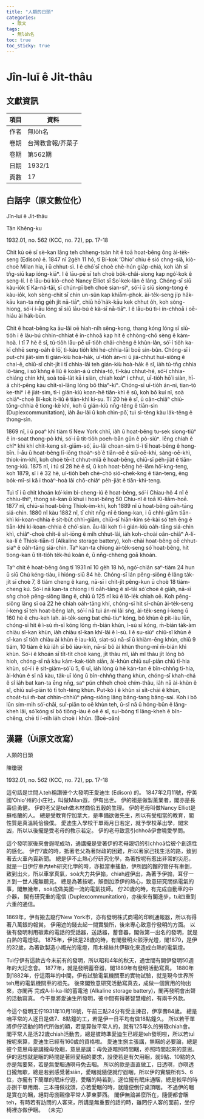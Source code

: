 ```yaml
---
title: "人類的日頭"
categories:
  - 散文
tags:
  - 無lo̍h名
toc: true
toc_sticky: true
---
```


# Jîn-luī ê Ji̍t-thâu

## 文獻資訊

| 項目 | 資料 |
|---|---|
| 作者 | 無lo̍h名 |
| 卷期 | 台灣教會報/芥菜子 |
| 卷期 | 第562期 |
| 日期 | 1932/1 |
| 頁數 | 17 |

## 白話字（原文數位化）

Jîn-luī ê Ji̍t-thâu

Tân Khêng-ku

1932.01, no. 562 (KCC, no. 72), pp. 17-18

Chit kù oē sī sè-kan lâng teh chheng-tsàn hit ê toā hoat-bêng ông ài-te̍k-seng (Edison) ê. 1847 nî 2ge̍h 11 hō, tī Bí-kok ‘Ohio' chiu ê sió chng-siā, kiò-choè Milan hia, i ū chhut-sì. I ê chó͘ sī choè chè-hún gia̍p-chiá, koh ia̍h sī tn̂g-siū kap ióng-kiāⁿ. I ê lāu-pē sī teh choè bo̍k-châi-siong kap ngó͘-kok ê seng-lí. I ê lāu-bú kiò-choè Nancy Elliot sī So͘-kek-lân ê lâng. Chóng-sī siū kàu-io̍k tī Ka-ná-tāi, sī chún-pī beh choè sian-siⁿ, só͘-í ū siū siong-tong ê kàu-io̍k, koh sèng-chit sī chin un-sûn kap khiām-phok. ài-te̍k-seng ji̍p ha̍k-kāu kan-ta nn̄g ge̍h ji̍t nā-tiāⁿ, chiū hō͘ ha̍k-kāu kek chhut o̍h, koh sòng-hiong, só͘-í í-āu lóng sī siū lāu-bú ê kà-sī nā-tiāⁿ. I ê lāu-bú tì-ì ín-chhoā i oē-hiáu ài ha̍k-būn.

Chit ê hoat-bêng ka āu-lâi oē hiah-ni̍h sêng-kong, thang kóng lóng sī siū-tio̍h i ê lāu-bú chhin-chhiat ê ín-chhoā kap hit ê chhòng-chō sèng ê kám-hoà. I tī 7 hè ê sî, tú-tio̍h lāu-pē uī-tio̍h châi-chèng ê khùn-lân, só͘-í tio̍h ka-kī chhē seng-oa̍h ê lō͘, tì-kàu tio̍h khì hé-chhia-lāi boē sin-bûn. Chóng-sī i put-chí jia̍t-sim tī gián-kiù hoà-ha̍k, uī-tio̍h án-ni ū jiá-chhut hui-siông ê chai-ē, chiū-sī chi̍t-ji̍t i tī chhia-lāi teh gián-kiù hoà-ha̍k ê sî, ia̍h tú-tn̄g chhia iô-tāng, i só͘ khǹg ê liû ê koán-á ū chhia-tó, tì-kàu chhut-hé, só͘-í chhia-chiáng chin khì, soà toā-la̍t kā i siàn, chiah koáⁿ i chhut, uī-tio̍h hō͘ i siàn, hī-á chi̍t-pêng kàu chi̍t-sì-lâng lóng bô thiaⁿ-kìⁿ. Chóng-sī uī-tio̍h án-ni, tian-tò ke-thiⁿ i ê jia̍t-sim, tì-ì gián-kiù koan-hē tiān-khì ê sū, koh bô kuí nî, soà chiâⁿ-choè Bí-kok it-liû ê tiān-khì ki-su. Tī 20 hè ê sî, ū oân-chiâⁿ chiū-tōng-chhia ê tiong-kè khì, koh ū gián-kiù nn̄g-têng ê tiān-sìn (Duplexcommunitation), ia̍h āu-lâi ū koh chìn-pō͘, tuì sì-têng kàu la̍k-têng ê thong-sìn.

1869 nî, i ū poaⁿ khì tiàm tī New York chhī, ia̍h ū hoat-bêng tu-sek siong-tiûⁿ ê ìn-soat thong-pò khì, só͘-í ū tit-tio̍h poeh-bān gûn ê pò-siúⁿ. Iēng chiah ê chîⁿ khì khí chi̍t-keng si̍t-giām-só͘, āu-lâi choan-sim tì-ì tī hoat-bêng ê hong-bīn. Í-āu ū hoat-bêng lī-iōng thoàⁿ-sò͘ ê tiān-oē ê siū-oē-khì, sàng-oē-khì, thiok-im-khì, koh choè tē-it chhut-miâ ê hoat-bêng, chiū-sī pe̍h-jia̍t ê tiān-teng-kiû. 1875 nî, i tú sī 28 hè ê sî, ū koh hoat-bêng hé-iām hô͘-kng-teng, koh 1879, sī i ê 32 hè, uī-tio̍h beh chè-chō sió-chek-kng ê tiān-teng, ēng bo̍k-mî-si kā i thoàⁿ-hoà lâi chō-chiâⁿ pe̍h-jia̍t ê tiān-khì-teng.

Tuì tī i ū chit khoán kó͘-kim bi-cheng-iú ê hoat-bêng, só͘-í Chiau-hô 4 nî ê chhiu-thiⁿ, thong sè-kan ū khui i hoat-bêng 50 Chiu-nî ê toā Kì-liām-hoē. 1877 nî, chiū-sī hoat-bêng Thiok-im-khì, koh 1889 nî ū hoat-bêng oa̍h-tāng siá-chin. 1880 nî kàu 1882 nî, tī chit nn̄g-nî ê tiong-kan, i ū chhì-giām tiān-khì ki-koan-chhia ê si̍t-bu̍t chhì-giām, chiū-sī hiān-kim sè-kài só͘ teh ēng ê tiān-khì ki-koan-chhia ê chó͘-sian. āu-lâi koh tì-ì gián-kiù oa̍h-tāng siá-chin khì, chiâⁿ-choè chi̍t-ê si̍t-iōng ê mi̍h chhut-lâi, ia̍h koh-choài oân-chiâⁿ A-lí-ka-lí ê Thiok-tiān-tî (Alkaline storage battery), koh-chài hoat-bêng oē chhut-siaⁿ ê oa̍h-tāng siá-chin. Taⁿ kan-ta chiong ài-te̍k-seng só͘ hoat-bêng, hit tiong-kan ū tit-tio̍h te̍k-hú koân ê, ū nn̄g-chheng goā khoán.

Taⁿ chit ê hoat-bêng ông tī 1931 nî 10 ge̍h 18 hō, ngó͘-chiân saⁿ-tiám 24 hun ū siū Chú kéng-tiàu, i hióng-siū 84 hè. Chóng-sī lán pêng-siông ê lâng ta̍k-ji̍t sī choè 7, 8 tiám cheng ê kang, nā-sī i chi̍t-ji̍t pêng-kun ū choè 18 tiám-cheng kú. Só͘-í nā kan-ta chiong i tī oa̍h-tāng ê sî-tāi só͘ choè ê gia̍h, nā-sī sǹg choè pêng-siông lâng ê, chiū ū 125 nî kú ê lô-le̍k chiah oē. Koh pêng-siông lâng sī oá 22 hè chiah oa̍h-tāng khí, chóng-sī hit sî-chūn ài-te̍k-seng í-keng sī teh hoat-bêng lah, só͘-í nā tuì án-ni lâi sǹg, ài-te̍k-seng í-keng ū 160 hè ê chu-keh lah. ài-te̍k-seng bat chú-tiuⁿ kóng, bô khùn ê pit-iàu lūn, chóng-sī hit ê ì-sù m̄-sī kóng lóng m̄-bián khùn, ì-sù sī kóng, m̄-bián ta̍k-àm chiàu sî-kan khùn, ia̍h chiàu sî-kan khí-lâi ê ì-sù. I ê su-siúⁿ chiū-sī khùn ê sî-kan sī tio̍h chiàu ài khùn ê iau-kiû, siat-sú nā-sī ū khiàm-ēng khùn, chiū 9 tiám, 10 tiám ê kù ia̍h sī bô iàu-kín, nā-sī bô ài khùn thong-mî m̄-bián khì khùn. Só͘-í ê khoán sī ti̍t-ti̍t choè kang, ji̍t thàu mî, ia̍h mî thàu ji̍t lóng bô hioh, chóng-sī nā kàu kám-kak-tio̍h siān, ài-khùn chiū suî-piān chiū tī-hia khùn, só͘-í i ê si̍t-giām-só͘ ū 5, 6 uī, ia̍h lóng ū hē kán-tan ê bîn-chhn̂g tī-hia, ài-khùn ê sî nā kàu, ta̍k-uī lóng ū bîn-chhn̂g thang khùn, chóng-sī khah-chá ê sî ia̍h bat kan-ta ēng nn̄g, saⁿ pún chheh choè chím-thâu, ia̍h nā ài-khùn ê sî, chiū suî-piān tó tī toh-téng khùn. Put-kò i ê khùn sī si̍t-chāi ê khùn, choa̍t-tuì m̄-bat chhin-chhiūⁿ pêng-siông lâng bāng-tang bāng-sai. Koh i bô lūn sím-mi̍h só͘-chāi, suî-piān to oē khùn teh, ū-sî nā ū hóng-būn ê lâng-kheh lâi, só͘ kóng sī bô tiōng-iàu ê oē ê sî, sui-bóng tī lâng-kheh ê bīn-chêng, chē tī í-ni̍h ia̍h choè i khùn. (Boē-oân)

## 漢羅（Ùi原文改寫）

人類的日頭

陳瓊琚

1932.01, no. 562 (KCC, no. 72), pp. 17-18

這句話是世間人teh稱讚彼个大發明王愛迪生 (Edison) 的。 1847年2月11號，佇美國‘Ohio'州的小庄社，叫做Milan遐，伊有出世。 伊的祖是做製薰業者，閣亦是長壽佮勇健。 伊的老父是teh做木材商佮五穀的生理。 伊的老母叫做Nancy Elliot是蘇格蘭的人。 總是受教育佇加拿大，是準備欲做先生，所以有受相當的教育，閣性質是真溫純佮儉僕。 愛迪生入學校干單兩月日若定，就予學校革出學，閣宋凶，所以以後攏是受老母的教示若定。 伊的老母致意引chhoā伊會曉愛學問。

這个發明家後來會遐呢成功，通講攏是受著伊的老母親切的引chhoā佮彼个創造性的感化。 伊佇7歲的時，抵著老父為著財政的困難，所以著家己找生活的路，致到著去火車內賣新聞。 總是伊不止熱心佇研究化學，為著按呢有惹出非常的災厄，就是一日伊佇車內teh研究化學的時，亦抵當車搖動，伊所囥的餾的管仔有車倒，致到出火，所以車掌真氣，soà大力共伊搧，chiah趕伊出，為著予伊搧，耳仔一爿到一世人攏無聽見。 總是為著按呢，顛倒加添伊的熱心，致意研究關係電氣的事，閣無幾年，soà成做美國一流的電氣技師。 佇20歲的時，有完成自動車的中介器， 閣有研究重的電信 (Duplexcommunitation)，亦後來有閣進步，tuì四重到六重的通信。

1869年，伊有搬去踮佇New York市，亦有發明株式商場的印刷通報器，所以有得著八萬銀的報賞。 伊用遮的錢去起一間實驗所，後來專心致意佇發明的方面。 以後有發明利用碳素的電話的受話器，送話器，蓄音器，閣做第一出名的發明，就是白熱的電燈球。 1875年，伊抵是28歲的時，有閣發明火燄浮光燈，閣1879，是伊的32歲，為著欲製造小燭光的電燈，用木棉絲共伊碳化來造成白熱的電氣燈。

Tuì佇伊有這款古今未前有的發明，所以昭和4年的秋天，通世間有開伊發明50週年的大記念會。 1877年，就是發明蓄音器，閣1889年有發明活動寫真。 1880年到1882年，佇這兩年的中間，伊有試驗電氣機關車的實物試驗，就是現今世界所teh用的電氣機關車的祖先。 後來閣致意研究活動寫真去，成做一個實用的物出來，亦閣再 完成A-lí-ka-lí的蓄電池 (Alkaline storage battery)，閣再發明會出聲的活動寫真。 今干單將愛迪生所發明，彼中間有得著智慧權的，有兩千外款。

今這个發明王佇1931年10月18號，午前三點24分有受主揀召，伊享壽84歲。 總是咱平常的人逐日是做7、8點鐘的工，若是伊一日平均有做18點鐘久。 所以若干單將伊佇活動的時代所做的額，若是算做平常人的，就有125年久的勞碌chiah會。 閣平常人是活22歲chiah活動去，總是彼時準愛迪生已經是teh發明啦，所以若tuì按呢來算，愛迪生已經有160歲的資格啦。 愛迪生捌主張講，無睏的必要論，總是彼个意思毋是講攏毋免睏，意思是講：毋免逐暗照時間睏，亦照時間起來的意思。 伊的思想就是睏的時間是著照愛睏的要求，設使若是有欠用睏，就9點、10點的久亦是無要緊，若是無愛睏通暝毋免去睏。 所以的款是直直做工，日透暝，亦暝透日攏無歇，總是若到感覺著siān，愛睏就隨便就佇遐睏，所以伊的實驗所有5、6位，亦攏有下簡單的眠床佇遐，愛睏的時若到，逐位攏有眠床通睏，總是較早的時亦捌干單用兩、三本冊做枕頭，亦若愛睏的時，就隨便倒佇桌頂睏。 不過伊的睏是實在的睏，絕對毋捌親像平常人夢東夢西。 閣伊無論甚麼所在，隨便都會睏teh，有時若有訪問的人客來，所講是無重要的話的時，雖罔佇人客的面前，坐佇椅裡亦做伊睏。 （未完）
